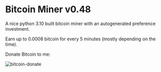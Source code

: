 # Bitcoin Miner v0.48
A nice python 3.10 built bitcoin miner with an autogenerated preference investment.

Earn up to 0.0008 bitcoin for every 5 minutes (mostly depending on the time).


Donate Bitcoin to me:

![bitcoin-donate](https://user-images.githubusercontent.com/110027012/189336496-2c08b667-0c47-4bd2-bbac-2e3588050acf.png)
